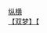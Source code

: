 [纵横](http://tieba.baidu.com/p/1967353452?see_lz=1&pn=)   
[【双梦】【](http://tieba.baidu.com/p/1968191662?see_lz=1&pn=)   

